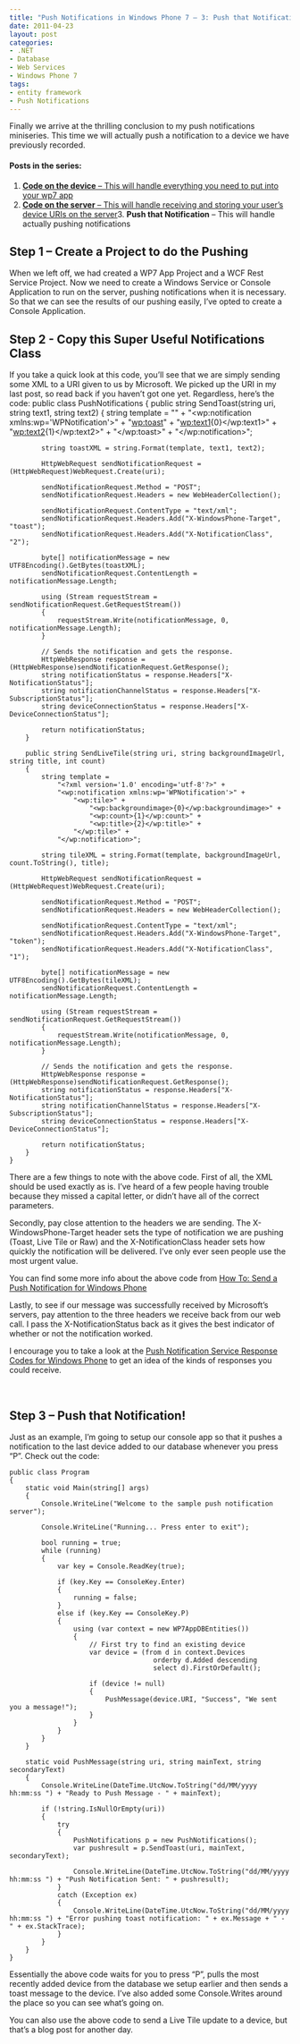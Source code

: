 ```yaml
---
title: "Push Notifications in Windows Phone 7 – 3: Push that Notification"
date: 2011-04-23
layout: post
categories:
- .NET
- Database
- Web Services
- Windows Phone 7
tags:
- entity framework
- Push Notifications
---
```


Finally we arrive at the thrilling conclusion to my push notifications miniseries. This time we will actually push a notification to a device we have previously recorded.

#### Posts in the series:

1.  [**Code on the device** – This will handle everything you need to put into your wp7 app](http://benjii.me/2010/12/push-notifications-in-windows-phone-7-1-code-on-the-device/)
2.  [**Code on the server** – This will handle receiving and storing your user’s device URIs on the server](http://benjii.me/2011/01/push-notifications-in-windows-phone-7-2-code-on-the-server/)3.  **Push that Notification** – This will handle actually pushing notifications  

## Step 1 – Create a Project to do the Pushing

When we left off, we had created a WP7 App Project and a WCF Rest Service Project. Now we need to create a Windows Service or Console Application to run on the server, pushing notifications when it is necessary. So that we can see the results of our pushing easily, I’ve opted to create a Console Application.

## Step 2 - Copy this Super Useful Notifications Class

If you take a quick look at this code, you’ll see that we are simply sending some XML to a URI given to us by Microsoft. We picked up the URI in my last post, so read back if you haven’t got one yet. Regardless, here’s the code:
    public class PushNotifications
    {
        public string SendToast(string uri, string text1, string text2)
        {
            string template = 
                "<?xml version='1.0' encoding='utf-8'?>" +
                "<wp:notification xmlns:wp='WPNotification'>" +
                    "<wp:toast>" +
                        "<wp:text1>{0}</wp:text1>" +
                        "<wp:text2>{1}</wp:text2>" +
                    "</wp:toast>" +
                "</wp:notification>";

            string toastXML = string.Format(template, text1, text2);

            HttpWebRequest sendNotificationRequest = (HttpWebRequest)WebRequest.Create(uri);

            sendNotificationRequest.Method = "POST";
            sendNotificationRequest.Headers = new WebHeaderCollection();

            sendNotificationRequest.ContentType = "text/xml";
            sendNotificationRequest.Headers.Add("X-WindowsPhone-Target", "toast");
            sendNotificationRequest.Headers.Add("X-NotificationClass", "2");

            byte[] notificationMessage = new UTF8Encoding().GetBytes(toastXML);
            sendNotificationRequest.ContentLength = notificationMessage.Length;

            using (Stream requestStream = sendNotificationRequest.GetRequestStream())
            {
                requestStream.Write(notificationMessage, 0, notificationMessage.Length);
            }

            // Sends the notification and gets the response.
            HttpWebResponse response = (HttpWebResponse)sendNotificationRequest.GetResponse();
            string notificationStatus = response.Headers["X-NotificationStatus"];
            string notificationChannelStatus = response.Headers["X-SubscriptionStatus"];
            string deviceConnectionStatus = response.Headers["X-DeviceConnectionStatus"];

            return notificationStatus;
        }

        public string SendLiveTile(string uri, string backgroundImageUrl, string title, int count)
        {
            string template =
                "<?xml version='1.0' encoding='utf-8'?>" +
                "<wp:notification xmlns:wp='WPNotification'>" +
                    "<wp:tile>" +
                        "<wp:backgroundimage>{0}</wp:backgroundimage>" +
                        "<wp:count>{1}</wp:count>" +
                        "<wp:title>{2}</wp:title>" +
                    "</wp:tile>" +
                "</wp:notification>";

            string tileXML = string.Format(template, backgroundImageUrl, count.ToString(), title);

            HttpWebRequest sendNotificationRequest = (HttpWebRequest)WebRequest.Create(uri);

            sendNotificationRequest.Method = "POST";
            sendNotificationRequest.Headers = new WebHeaderCollection();

            sendNotificationRequest.ContentType = "text/xml";
            sendNotificationRequest.Headers.Add("X-WindowsPhone-Target", "token");
            sendNotificationRequest.Headers.Add("X-NotificationClass", "1");

            byte[] notificationMessage = new UTF8Encoding().GetBytes(tileXML);
            sendNotificationRequest.ContentLength = notificationMessage.Length;

            using (Stream requestStream = sendNotificationRequest.GetRequestStream())
            {
                requestStream.Write(notificationMessage, 0, notificationMessage.Length);
            }

            // Sends the notification and gets the response.
            HttpWebResponse response = (HttpWebResponse)sendNotificationRequest.GetResponse();
            string notificationStatus = response.Headers["X-NotificationStatus"];
            string notificationChannelStatus = response.Headers["X-SubscriptionStatus"];
            string deviceConnectionStatus = response.Headers["X-DeviceConnectionStatus"];

            return notificationStatus;
        }
    }

There are a few things to note with the above code. First of all, the XML should be used exactly as is. I’ve heard of a few people having trouble because they missed a capital letter, or didn’t have all of the correct parameters. 

Secondly, pay close attention to the headers we are sending. The X-WindowsPhone-Target header sets the type of notification we are pushing (Toast, Live Tile or Raw) and the X-NotificationClass header sets how quickly the notification will be delivered. I’ve only ever seen people use the most urgent value.

You can find some more info about the above code from [How To: Send a Push Notification for Windows Phone](http://msdn.microsoft.com/en-us/library/ff402545%28v=VS.92%29.aspx)

Lastly, to see if our message was successfully received by Microsoft’s servers, pay attention to the three headers we receive back from our web call. I pass the X-NotificationStatus back as it gives the best indicator of whether or not the notification worked.

I encourage you to take a look at the [Push Notification Service Response Codes for Windows Phone](http://msdn.microsoft.com/en-us/library/ff941100%28v=VS.92%29.aspx) to get an idea of the kinds of responses you could receive.

&#160;

## Step 3 – Push that Notification!

Just as an example, I’m going to setup our console app so that it pushes a notification to the last device added to our database whenever you press “P”. Check out the code:

    public class Program
    {
        static void Main(string[] args)
        {
            Console.WriteLine("Welcome to the sample push notification server");

            Console.WriteLine("Running... Press enter to exit");

            bool running = true;
            while (running)
            {
                var key = Console.ReadKey(true);

                if (key.Key == ConsoleKey.Enter)
                {
                    running = false;
                }
                else if (key.Key == ConsoleKey.P)
                {
                    using (var context = new WP7AppDBEntities())
                    {
                        // First try to find an existing device
                        var device = (from d in context.Devices
                                        orderby d.Added descending
                                        select d).FirstOrDefault();

                        if (device != null)
                        {
                            PushMessage(device.URI, "Success", "We sent you a message!");
                        }
                    }
                }
            }
        }

        static void PushMessage(string uri, string mainText, string secondaryText)
        {
            Console.WriteLine(DateTime.UtcNow.ToString("dd/MM/yyyy hh:mm:ss ") + "Ready to Push Message - " + mainText);

            if (!string.IsNullOrEmpty(uri))
            {
                try
                {
                    PushNotifications p = new PushNotifications();
                    var pushresult = p.SendToast(uri, mainText, secondaryText);

                    Console.WriteLine(DateTime.UtcNow.ToString("dd/MM/yyyy hh:mm:ss ") + "Push Notification Sent: " + pushresult);
                }
                catch (Exception ex)
                {
                    Console.WriteLine(DateTime.UtcNow.ToString("dd/MM/yyyy hh:mm:ss ") + "Error pushing toast notification: " + ex.Message + " - " + ex.StackTrace);
                }
            }
        }
    }

Essentially the above code waits for you to press “P”, pulls the most recently added device from the database we setup earlier and then sends a toast message to the device. I’ve also added some Console.Writes around the place so you can see what’s going on.

You can also use the above code to send a Live Tile update to a device, but that’s a blog post for another day.
